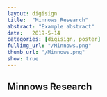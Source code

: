 ```yaml
---
layout: digisign
title:  "Minnows Research"
abstract: "Example abstract"
date:   2019-5-14
categories: [digisign, poster]
fullimg_url: "/Minnows.png"
thumb_url: "/Minnows.png"
show: true
---
```

## Minnows Research
